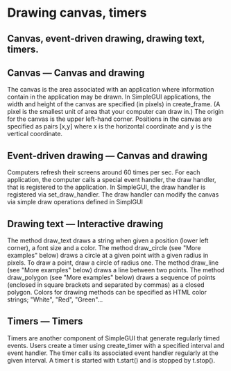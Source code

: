 # Drawing canvas, timers
## Canvas, event-driven drawing, drawing text, timers.

Canvas — Canvas and drawing
-------
The canvas is the area associated with an application where information contain in the application may be drawn.
In SimpleGUI applications, the width and height of the canvas are specified (in pixels) in create_frame. (A pixel is the smallest unit of area that your computer can draw in.)
The origin for the canvas is the upper left-hand corner.
Positions in the canvas are specified as pairs [x,y] where x is the horizontal coordinate and y is the vertical coordinate.

Event-driven drawing — Canvas and drawing
-------
Computers refresh their screens around 60 times per sec.
For each application, the computer calls a special event handler, the draw handler, that is registered to the application.
In SimpleGUI, the draw handler is registered via set_draw_handler.
The draw handler can modify the canvas via simple draw operations defined in SimplGUI

Drawing text — Interactive drawing
-------
The method draw_text draws a string when given a position (lower left corner), a font size and a color.
The method draw_circle (see "More examples" below) draws a circle at a given point with a given radius in pixels. To draw a point, draw a circle of radius one.
The method draw_line (see "More examples" below) draws a line between two points.
The method draw_polygon (see "More examples" below) draws a sequence of points (enclosed in square brackets and separated by commas) as a closed polygon.
Colors for drawing methods can be specified as HTML color strings; "White", "Red", "Green"...

Timers — Timers
-------
Timers are another component of SimpleGUI that generate regularly timed events.
Users create a timer using create_timer with a specified interval and event handler.
The timer calls its associated event handler regularly at the given interval.
A timer t is started with t.start() and is stopped by t.stop().